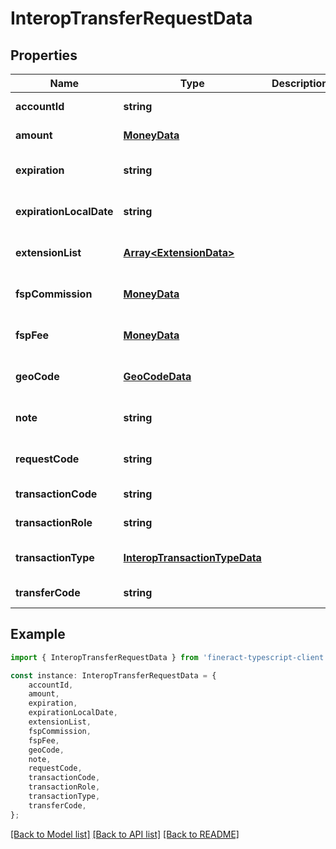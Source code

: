 # InteropTransferRequestData


## Properties

Name | Type | Description | Notes
------------ | ------------- | ------------- | -------------
**accountId** | **string** |  | [default to undefined]
**amount** | [**MoneyData**](MoneyData.md) |  | [default to undefined]
**expiration** | **string** |  | [optional] [default to undefined]
**expirationLocalDate** | **string** |  | [optional] [default to undefined]
**extensionList** | [**Array&lt;ExtensionData&gt;**](ExtensionData.md) |  | [optional] [default to undefined]
**fspCommission** | [**MoneyData**](MoneyData.md) |  | [optional] [default to undefined]
**fspFee** | [**MoneyData**](MoneyData.md) |  | [optional] [default to undefined]
**geoCode** | [**GeoCodeData**](GeoCodeData.md) |  | [optional] [default to undefined]
**note** | **string** |  | [optional] [default to undefined]
**requestCode** | **string** |  | [optional] [default to undefined]
**transactionCode** | **string** |  | [default to undefined]
**transactionRole** | **string** |  | [default to undefined]
**transactionType** | [**InteropTransactionTypeData**](InteropTransactionTypeData.md) |  | [optional] [default to undefined]
**transferCode** | **string** |  | [default to undefined]

## Example

```typescript
import { InteropTransferRequestData } from 'fineract-typescript-client';

const instance: InteropTransferRequestData = {
    accountId,
    amount,
    expiration,
    expirationLocalDate,
    extensionList,
    fspCommission,
    fspFee,
    geoCode,
    note,
    requestCode,
    transactionCode,
    transactionRole,
    transactionType,
    transferCode,
};
```

[[Back to Model list]](../README.md#documentation-for-models) [[Back to API list]](../README.md#documentation-for-api-endpoints) [[Back to README]](../README.md)
